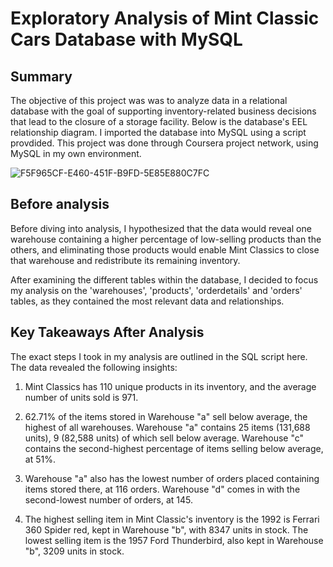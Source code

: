 # Exploratory Analysis of Mint Classic Cars Database with MySQL 

## Summary

The objective of this project was was to analyze data in a relational database with the goal of supporting inventory-related business decisions that lead to the closure of a storage facility. Below is the database's EEL relationship diagram. I imported the database into MySQL using a script provdided. This project was done through Coursera project network, using MySQL in my own environment. 

![F5F965CF-E460-451F-B9FD-5E85E880C7FC](https://github.com/mmcotton/mint-classics-sql/assets/148889213/bda5a259-8db8-48b6-a8d9-fa3c0ee852b3)

## Before analysis 

Before diving into analysis, I hypothesized that the data would reveal one warehouse containing a higher percentage of low-selling products than the others, and eliminating those products would enable Mint Classics to close that warehouse and redistribute its remaining inventory. 

After examining the different tables within the database, I decided to focus my analysis on the 'warehouses', 'products', 'orderdetails' and 'orders' tables, as they contained the most relevant data and relationships. 

## Key Takeaways After Analysis 

The exact steps I took in my analysis are outlined in the SQL script here. The data revealed the following insights: 

  1. Mint Classics has 110 unique products in its inventory, and the average number of units sold is 971.

  2. 62.71% of the items stored in Warehouse "a" sell below average, the highest of all warehouses. Warehouse "a" contains 25 items (131,688 units), 9 (82,588 units) of which sell below average. Warehouse "c" contains the second-highest percentage of items selling below average, at 51%. 

  3. Warehouse "a" also has the lowest number of orders placed containing items stored there, at 116 orders. Warehouse "d" comes in with the second-lowest number of orders, at 145.

  4. The highest selling item in Mint Classic's inventory is the 1992 is Ferrari 360 Spider red, kept in Warehouse "b", with 8347 units in stock. The lowest selling item is  the 1957 Ford Thunderbird, also kept in Warehouse "b", 3209 units in stock.

## 

    
      
     





